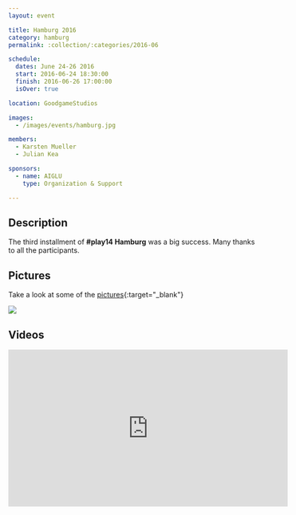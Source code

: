 ```yaml
---
layout: event

title: Hamburg 2016
category: hamburg
permalink: :collection/:categories/2016-06

schedule:
  dates: June 24-26 2016
  start: 2016-06-24 18:30:00
  finish: 2016-06-26 17:00:00
  isOver: true

location: GoodgameStudios

images:
  - /images/events/hamburg.jpg

members:
  - Karsten Mueller
  - Julian Kea

sponsors:
  - name: AIGLU
    type: Organization & Support

---
```


## Description
The third installment of **#play14 Hamburg** was a big success.
Many thanks to all the participants.

## Pictures
Take a look at some of the [pictures](https://goo.gl/photos/FUAwyhgbhDs93SEm6){:target="_blank"}

<a href='https://goo.gl/photos/FUAwyhgbhDs93SEm6' target="_blank">
  <img src='https://lh3.googleusercontent.com/Od4BVQ_rSAL4_6vIiptrll41ubf6DReUxeBaprwUm2tShRcxvrvEQUTRvORoYr6vzLTOLf_qywV3QpkZSa89cnDEPwH8ic3UujavBC0jgauH_CNC8tbMP7dEM4HgHIjKMPCQAQ' />
</a>


## Videos

<iframe width="560" height="315" src="https://www.youtube.com/embed/videoseries?list=PL6VQoC829PV20jQOssa4L6_jWeXzqOekg" frameborder="0" allowfullscreen></iframe>
